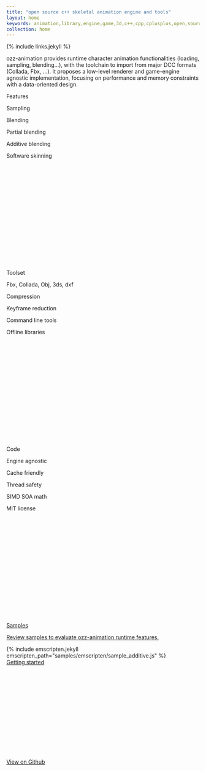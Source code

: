 ```yaml
---
title: "open source c++ skeletal animation engine and tools"
layout: home
keywords: animation,library,engine,game,3d,c++,cpp,cplusplus,open,source,mit,skeleton,skeletal,bone,joint,character,blending,import,fbx,collada,obj,skinning,directx,opengl
collection: home
---
```


{% include links.jekyll %}

ozz-animation provides runtime character animation functionalities (loading, sampling, blending...), with the toolchain to import from major DCC formats (Collada, Fbx, ...). It proposes a low-level renderer and game-engine agnostic implementation, focusing on performance and memory constraints with a data-oriented design.
<br />

<div class="w3-row-padding w3-center">
  <div class="w3-third">
    <div class="w3-card-2" style="min-height:460px">
      <div class="w3-container w3-margin">
        <div class="w3-xxlarge w3-wide">Features</div>
        <div class="w3-text-theme">
          <i class="fa fa-superpowers w3-padding-8" style="font-size:128px"></i>
        </div>
        <p>Sampling</p>
        <p>Blending</p>
        <p>Partial blending</p>
        <p>Additive blending</p>
        <p>Software skinning</p>
      </div>  
    </div>  
  </div>
  <div class="w3-third">
    <div class="w3-card-2" style="min-height:460px">
      <div class="w3-container w3-margin">
        <div class="w3-xxlarge w3-wide">Toolset</div>
        <div class="w3-text-theme">
          <i class="fa fa-wrench w3-padding-8" style="font-size:128px"></i>
        </div>
        <p>Fbx, Collada, Obj, 3ds, dxf</p>
        <p>Compression</p>
        <p>Keyframe reduction</p>
        <p>Command line tools</p>
        <p>Offline libraries</p>
      </div>
    </div>
  </div>
  <div class="w3-third">
    <div class="w3-card-2" style="min-height:460px">
      <div class="w3-container w3-margin">
        <div class="w3-xxlarge w3-wide">Code</div>
        <div class="w3-text-theme">
          <i class="fa fa-pencil w3-padding-8" style="font-size:128px"></i>
        </div>
        <p>Engine agnostic</p>
        <p>Cache friendly</p>
        <p>Thread safety</p>
        <p>SIMD SOA math</p>
        <p>MIT license</p>
      </div>
    </div>
  </div>
</div>

<div class="w3-row w3-center">
  <div class="w3-card-2 w3-margin">
    <div class="w3-margin">
      <a class="a_reject" href="{{site.baseurl}}/samples">
        <div class="w3-center w3-xxlarge w3-wide">Samples</div>
        <p>Review samples to evaluate ozz-animation runtime features.</p>
      </a>
      {% include emscripten.jekyll emscripten_path="samples/emscripten/sample_additive.js" %}
    </div>
  </div>
</div>

<div class="w3-row-padding w3-center">
  <a class="a_reject w3-half" href="{{site.baseurl}}/documentation/getting_started">
    <div class="w3-card-2" style="min-height:260px">
      <div class="w3-container w3-margin">
        <div class="w3-xxlarge w3-wide">Getting started</div>
        <div class="w3-text-theme">
          <i class="fa fa-forward w3-padding-8" style="font-size:128px"></i>
        </div>
      </div>  
    </div>
  </a>
  <a class="a_reject w3-half" href="http://github.com/guillaumeblanc/ozz-animation" target="_blank">
    <div class="w3-card-2" style="min-height:260px">
      <div class="w3-container w3-margin">
        <div class="w3-xxlarge w3-wide">View on Github</div>
        <div class="w3-text-theme">
          <i class="fa fa-github w3-padding-8" style="font-size:128px"></i>
        </div>
      </div>
    </div>
  </a>
</div>
